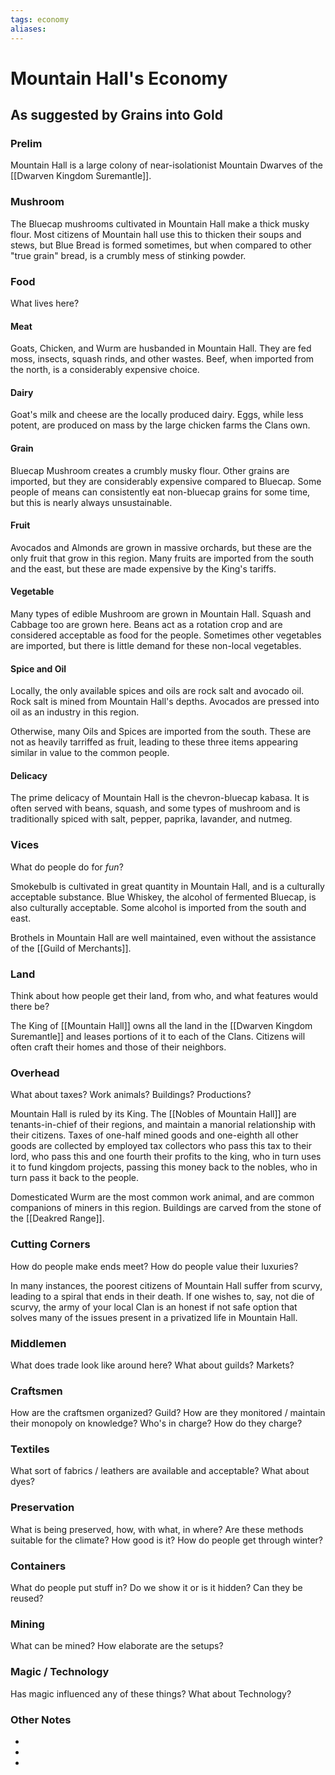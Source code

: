 ```yaml
---
tags: economy
aliases:
---
```


# Mountain Hall's Economy
## As suggested by Grains into Gold
### Prelim
Mountain Hall is a large colony of near-isolationist Mountain Dwarves of the [[Dwarven Kingdom Suremantle]].

### Mushroom
The Bluecap mushrooms cultivated in Mountain Hall make a thick musky flour. Most citizens of Mountain hall use this to thicken their soups and stews, but Blue Bread is formed sometimes, but when compared to other "true grain" bread, is a crumbly mess of stinking powder.

### Food
What lives here?
#### Meat
Goats, Chicken, and Wurm are husbanded in Mountain Hall. They are fed moss, insects, squash rinds, and other wastes. Beef, when imported from the north, is a considerably expensive choice.

#### Dairy
Goat's milk and cheese are the locally produced dairy. Eggs, while less potent, are produced on mass by the large chicken farms the Clans own.

#### Grain
Bluecap Mushroom creates a crumbly musky flour. Other grains are imported, but they are considerably expensive compared to Bluecap. Some people of means can consistently eat non-bluecap grains for some time, but this is nearly always unsustainable.

#### Fruit
Avocados and Almonds are grown in massive orchards, but these are the only fruit that grow in this region. Many fruits are imported from the south and the east, but these are made expensive by the King's tariffs.

#### Vegetable
Many types of edible Mushroom are grown in Mountain Hall. Squash and Cabbage too are grown here. Beans act as a rotation crop and are considered acceptable as food for the people. Sometimes other vegetables are imported, but there is little demand for these non-local vegetables.

#### Spice and Oil
Locally, the only available spices and oils are rock salt and avocado oil. Rock salt is mined from Mountain Hall's depths. Avocados are pressed into oil as an industry in this region. 

Otherwise, many Oils and Spices are imported from the south. These are not as heavily tarriffed as fruit, leading to these three items appearing similar in value to the common people.

#### Delicacy
The prime delicacy of Mountain Hall is the chevron-bluecap kabasa. It is often served with beans, squash, and some types of mushroom and is traditionally spiced with salt, pepper, paprika, lavander, and nutmeg.

### Vices
What do people do for *fun*?

Smokebulb is cultivated in great quantity in Mountain Hall, and is a culturally acceptable substance. Blue Whiskey, the alcohol of fermented Bluecap, is also culturally acceptable. Some alcohol is imported from the south and east.

Brothels in Mountain Hall are well maintained, even without the assistance of the [[Guild of Merchants]].

### Land
Think about how people get their land, from who, and what features would there be?

The King of [[Mountain Hall]] owns all the land in the [[Dwarven Kingdom Suremantle]] and leases portions of it to each of the Clans. Citizens will often craft their homes and those of their neighbors. 

### Overhead
What about taxes? Work animals? Buildings? Productions?

Mountain Hall is ruled by its King. The [[Nobles of Mountain Hall]] are tenants-in-chief of their regions, and maintain a manorial relationship with their citizens. Taxes of one-half mined goods and one-eighth all other goods are collected by employed tax collectors who pass this tax to their lord, who pass this and one fourth their profits to the king, who in turn uses it to fund kingdom projects, passing this money back to the nobles, who in turn pass it back to the people. 

Domesticated Wurm are the most common work animal, and are common companions of miners in this region. Buildings are carved from the stone of the [[Deakred Range]]. 

### Cutting Corners
How do people make ends meet? How do people value their luxuries?

In many instances, the poorest citizens of Mountain Hall suffer from scurvy, leading to a spiral that ends in their death. If one wishes to, say, not die of scurvy, the army of your local Clan is an honest if not safe option that solves many of the issues present in a privatized life in Mountain Hall.

### Middlemen
What does trade look like around here? What about guilds? Markets?

### Craftsmen
How are the craftsmen organized? Guild? How are they monitored / maintain their monopoly on knowledge? Who's in charge? How do they charge?

### Textiles
What sort of fabrics / leathers are available and acceptable? What about dyes?

### Preservation
What is being preserved, how, with what, in where? Are these methods suitable for the climate? How good is it? How do people get through winter? 

### Containers
What do people put stuff in? Do we show it or is it hidden? Can they be reused?

### Mining
What can be mined? How elaborate are the setups?

### Magic / Technology
Has magic influenced any of these things? What about Technology?

### Other Notes
- 
- 
- 
